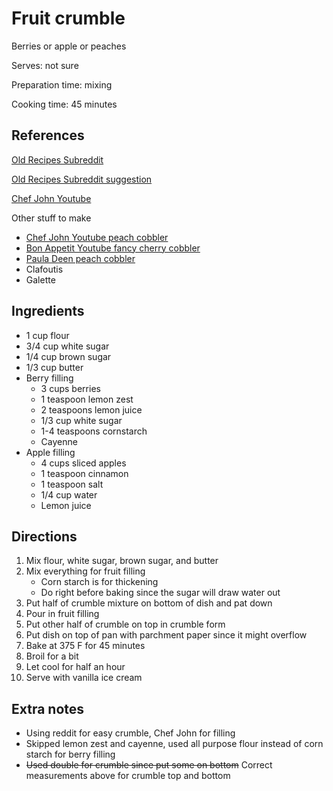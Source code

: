 # Fruit crumble

Berries or apple or peaches

Serves: not sure

Preparation time: mixing

Cooking time: 45 minutes

## References

[Old Recipes Subreddit](https://www.reddit.com/r/Old_Recipes/comments/c6ctyj/no_idea_how_old_this_is_but_its_our_goto_apple/)

[Old Recipes Subreddit suggestion](https://old.reddit.com/r/Old_Recipes/comments/c7kges/made_geministarz6s_apple_crispapple_crumble_today/)

[Chef John Youtube](https://www.youtube.com/watch?v=kDZDYgaonjo)

Other stuff to make

- [Chef John Youtube peach cobbler](https://www.youtube.com/watch?v=xmi5j4t3phA)
- [Bon Appetit Youtube fancy cherry cobbler](https://www.youtube.com/watch?v=0cWAPfKyrSA)
- [Paula Deen peach cobbler](https://www.youtube.com/watch?v=Xdk_cfHA4o4)
- Clafoutis
- Galette

## Ingredients

- 1 cup flour
- 3/4 cup white sugar
- 1/4 cup brown sugar
- 1/3 cup butter
- Berry filling
  - 3 cups berries
  - 1 teaspoon lemon zest
  - 2 teaspoons lemon juice
  - 1/3 cup white sugar
  - 1-4 teaspoons cornstarch
  - Cayenne
- Apple filling
  - 4 cups sliced apples
  - 1 teaspoon cinnamon
  - 1 teaspoon salt
  - 1/4 cup water
  - Lemon juice

## Directions

1. Mix flour, white sugar, brown sugar, and butter
2. Mix everything for fruit filling
    - Corn starch is for thickening
    - Do right before baking since the sugar will draw water out
3. Put half of crumble mixture on bottom of dish and pat down
4. Pour in fruit filling
5. Put other half of crumble on top in crumble form
6. Put dish on top of pan with parchment paper since it might overflow
7. Bake at 375 F for 45 minutes
8. Broil for a bit
9. Let cool for half an hour
10. Serve with vanilla ice cream

## Extra notes

- Using reddit for easy crumble, Chef John for filling
- Skipped lemon zest and cayenne, used all purpose flour instead of corn starch for berry filling
- ~~Used double for crumble since put some on bottom~~ Correct measurements above for crumble top and bottom

